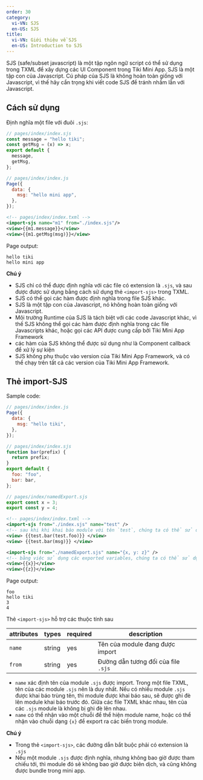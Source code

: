 ```yaml
---
order: 30
category:
  vi-VN: SJS
  en-US: SJS
title:
  vi-VN: Giới thiệu về SJS
  en-US: Introduction to SJS
---
```


SJS (safe/subset javascript) là một tập ngôn ngữ script có thể sử dụng trong TXML để xây dựng các UI Component trong Tiki Mini App. SJS là một tập con của Javascript. Cú pháp của SJS là không hoàn toàn giống với Javascript, vì thế hãy cẩn trọng khi viết code SJS để tránh nhầm lẫn với Javascript.

## Cách sử dụng

Định nghĩa một file với đuôi `.sjs`:

```js
// pages/index/index.sjs
const message = "hello tiki";
const getMsg = (x) => x;
export default {
  message,
  getMsg,
};
```

```js
// pages/index/index.js
Page({
  data: {
    msg: "hello mini app",
  },
});
```

```xml
<!-- pages/index/index.txml -->
<import-sjs name="m1" from="./index.sjs"/>
<view>{{m1.message}}</view>
<view>{{m1.getMsg(msg)}}</view>
```

Page output:

```
hello tiki
hello mini app
```

**Chú ý**

- SJS chỉ có thể được định nghĩa với các file có extension là `.sjs`, và sau được được sử dụng bằng cách sử dụng thẻ `<import-sjs>` trong TXML.
- SJS có thể gọi các hàm được định nghĩa trong file SJS khác.
- SJS là một tập con của Javascript, nó không hoàn toàn giống với Javascript.
- Môi trường Runtime của SJS là tách biệt với các code Javascript khác, vì thế SJS không thể gọi các hàm được định nghĩa trong các file Javascripts khác, hoặc gọi các API được cung cấp bởi Tiki Mini App Framework
- các hàm của SJS không thể được sử dụng như là Component callback để xử lý sự kiện
- SJS không phụ thuộc vào version của Tiki Mini App Framework, và có thể chạy trên tất cả các version của Tiki Mini App Framework.

## Thẻ import-SJS

Sample code:

```js
// pages/index/index.js
Page({
  data: {
    msg: "hello tiki",
  },
});
```

```js
// pages/index/index.sjs
function bar(prefix) {
  return prefix;
}
export default {
  foo: "foo",
  bar: bar,
};
```

```js
// pages/index/namedExport.sjs
export const x = 3;
export const y = 4;
```

```xml
<!-- pages/index/index.txml -->
<import-sjs from="./index.sjs" name="test" />
<!-- sau khi khi khai báo module với tên `test`, chúng ta có thể sử dung các biến trong `test` !-->
<view> {{test.bar(test.foo)}} </view>
<view> {{test.bar(msg)}} </view>

<import-sjs from="./namedExport.sjs" name="{x, y: z}" />
<!-- bằng việc sử dụng các exported variables, chúng ta có thể sử dụng chúng trực tiếp !-->
<view>{{x}}</view>
<view>{{z}}</view>
```

Page output:

```
foo
hello tiki
3
4
```

Thẻ `<import-sjs>` hỗ trợ các thuộc tính sau

| attributes | types  | required | description                         |
| ---------- | ------ | -------- | ----------------------------------- |
| `name`     | string | yes      | Tên của module đang được import     |
| `from`     | string | yes      | Đường dẫn tương đối của file `.sjs` |

- `name` xác định tên của module `.sjs` được import. Trong một file TXML, tên của các module `.sjs` nên là duy nhất. Nếu có nhiều module `.sjs` được khai báo trùng tên, thì module được khai báo sau, sẽ được ghi đè lên module khai báo trước đó. Giữa các file TXML khác nhau, tên của các `.sjs` module là không bị ghi đè lên nhau.
- `name` có thể nhận vào một chuỗi để thể hiện module name, hoặc có thể nhận vào chuỗi dạng `{x}` để export ra các biến trong module.

**Chú ý**

- Trong thẻ `<import-sjs>`, các đường dẫn bắt buộc phải có extension là `.sjs`
- Nếu một module `.sjs` được định nghĩa, nhưng không bao giờ được tham chiếu tới, thì module đó sẽ không bao giờ được biên dịch, và cũng không được bundle trong mini app.
